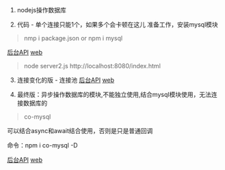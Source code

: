 1. nodejs操作数据库

2. 代码 - 单个连接只能1个，如果多个会卡顿在这儿
准备工作，安装mysql模块
> nmp i package.json
or
> npm i mysql

[后台API](../nodejs/server2.js)
[web](../nodejs/www/index.html)

> node server2.js
> http://localhost:8080/index.html

3. 连接变化的版 - 连接池
[后台API](../nodejs/server3.js)
[web](../nodejs/www/index.html)

4. 最终版：异步操作数据库的模块,不能独立使用,结合mysql模块使用，无法连接数据库的
 > co-mysql

可以结合async和await结合使用，否则是只是普通回调

命令：npm i co-mysql -D

[后台API](../nodejs/server4.js)
[web](../nodejs/www/index.html)